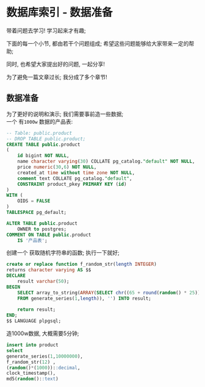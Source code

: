 # 数据库索引 - 数据准备

带着问题去学习! 学习起来才有趣;

下面的每一个小节, 都由若干个问题组成;
希望这些问题能够给大家带来一定的帮助;

同时, 也希望大家提出好的问题, 一起分享!

为了避免一篇文章过长; 我分成了多个章节! 

## 数据准备

为了更好的说明和演示;
我们需要事前造一些数据;  
一个 有`1000w` 数据的产品表: 

```sql
-- Table: public.product
-- DROP TABLE public.product;
CREATE TABLE public.product
(
    id bigint NOT NULL,
    name character varying(30) COLLATE pg_catalog."default" NOT NULL,
    price numeric(30,6) NOT NULL,
    created_at time without time zone NOT NULL,
    comment text COLLATE pg_catalog."default",
    CONSTRAINT product_pkey PRIMARY KEY (id)
)
WITH (
    OIDS = FALSE
)
TABLESPACE pg_default;

ALTER TABLE public.product
    OWNER to postgres;
COMMENT ON TABLE public.product
    IS '产品表';
```

创建一个 获取随机字符串的函数; 执行一下就好;

```sql
create or replace function f_random_str(length INTEGER) 
returns character varying AS $$
DECLARE
    result varchar(50);
BEGIN
    SELECT array_to_string(ARRAY(SELECT chr((65 + round(random() * 25)) :: integer)
    FROM generate_series(1,length)), '') INTO result;
    
    return result;
END;
$$ LANGUAGE plpgsql;
```

造1000w数据, 大概需要5分钟;

```sql
insert into product
select 
generate_series(1,10000000),
f_random_str(12) ,
(random()*(1000))::decimal, 
clock_timestamp(),
md5(random()::text)
```
